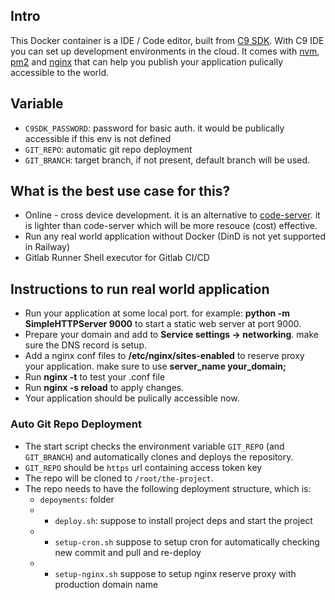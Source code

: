 ## Intro

This Docker container is a IDE / Code editor, built from [C9 SDK](https://github.com/c9/core). With C9 IDE you can set up development environments in the cloud. It comes with [nvm](https://nvm.sh/), [pm2](https://pm2.keymetrics.io/) and [nginx](https://www.nginx.com/) that can help you publish your application pulically accessible to the world.

## Variable

- `C9SDK_PASSWORD`: password for basic auth. it would be publically accessible if this env is not defined
- `GIT_REPO`: automatic git repo deployment
- `GIT_BRANCH`: target branch, if not present, default branch will be used.

## What is the best use case for this?

- Online - cross device development. it is an alternative to [code-server](https://github.com/coder/code-server). it is lighter than code-server which will be more resouce (cost) effective.
- Run any real world application without Docker (DinD is not yet supported in Railway)
- Gitlab Runner Shell executor for Gitlab CI/CD 

## Instructions to run real world application

- Run your application at some local port. for example: __python -m SimpleHTTPServer 9000__ to start a static web server at port 9000.
- Prepare your domain and add to __Service settings -> networking__. make sure the DNS record is setup.
- Add a nginx conf files to __/etc/nginx/sites-enabled__ to reserve proxy your application. make sure to use __server_name your_domain;__
- Run __nginx -t__ to test your .conf file
- Run __nginx -s reload__ to apply changes.
- Your application should be pulically accessible now.

### Auto Git Repo Deployment
- The start script checks the environment variable `GIT_REPO` (and `GIT_BRANCH`) and automatically clones and deploys the repository.
- `GIT_REPO` should be `https` url containing access token key
- The repo will be cloned to `/root/the-project`.
- The repo needs to have the following deployment structure, which is: 
    - `depoyments`: folder
    - - `deploy.sh`: suppose to install project deps and start the project
    - - `setup-cron.sh` suppose to setup cron for automatically checking new commit and pull and re-deploy
    - - `setup-nginx.sh` suppose to setup nginx reserve proxy with production domain name

